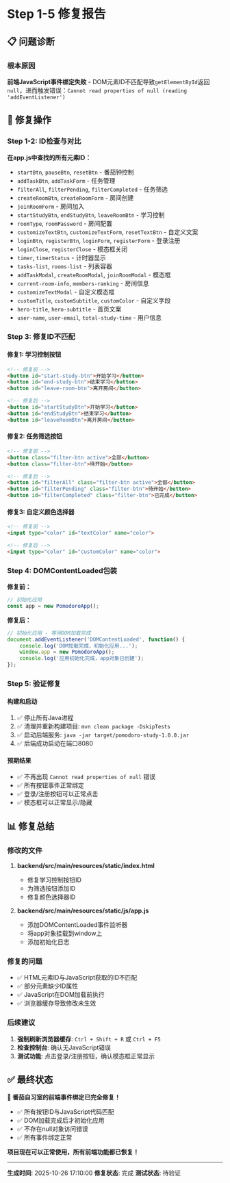 # Step 1-5 修复报告

## 📋 问题诊断

### 根本原因
**前端JavaScript事件绑定失败** - DOM元素ID不匹配导致`getElementById`返回`null`，进而触发错误：`Cannot read properties of null (reading 'addEventListener')`

## 🔧 修复操作

### Step 1-2: ID检查与对比

**在app.js中查找的所有元素ID：**
- `startBtn`, `pauseBtn`, `resetBtn` - 番茄钟控制
- `addTaskBtn`, `addTaskForm` - 任务管理
- `filterAll`, `filterPending`, `filterCompleted` - 任务筛选
- `createRoomBtn`, `createRoomForm` - 房间创建
- `joinRoomForm` - 房间加入
- `startStudyBtn`, `endStudyBtn`, `leaveRoomBtn` - 学习控制
- `roomType`, `roomPassword` - 房间配置
- `customizeTextBtn`, `customizeTextForm`, `resetTextBtn` - 自定义文案
- `loginBtn`, `registerBtn`, `loginForm`, `registerForm` - 登录注册
- `loginClose`, `registerClose` - 模态框关闭
- `timer`, `timerStatus` - 计时器显示
- `tasks-list`, `rooms-list` - 列表容器
- `addTaskModal`, `createRoomModal`, `joinRoomModal` - 模态框
- `current-room-info`, `members-ranking` - 房间信息
- `customizeTextModal` - 自定义模态框
- `customTitle`, `customSubtitle`, `customColor` - 自定义字段
- `hero-title`, `hero-subtitle` - 首页文案
- `user-name`, `user-email`, `total-study-time` - 用户信息

### Step 3: 修复ID不匹配

#### 修复1: 学习控制按钮
```html
<!-- 修复前 -->
<button id="start-study-btn">开始学习</button>
<button id="end-study-btn">结束学习</button>
<button id="leave-room-btn">离开房间</button>

<!-- 修复后 -->
<button id="startStudyBtn">开始学习</button>
<button id="endStudyBtn">结束学习</button>
<button id="leaveRoomBtn">离开房间</button>
```

#### 修复2: 任务筛选按钮
```html
<!-- 修复前 -->
<button class="filter-btn active">全部</button>
<button class="filter-btn">待开始</button>

<!-- 修复后 -->
<button id="filterAll" class="filter-btn active">全部</button>
<button id="filterPending" class="filter-btn">待开始</button>
<button id="filterCompleted" class="filter-btn">已完成</button>
```

#### 修复3: 自定义颜色选择器
```html
<!-- 修复前 -->
<input type="color" id="textColor" name="color">

<!-- 修复后 -->
<input type="color" id="customColor" name="color">
```

### Step 4: DOMContentLoaded包装

**修复前：**
```javascript
// 初始化应用
const app = new PomodoroApp();
```

**修复后：**
```javascript
// 初始化应用 - 等待DOM加载完成
document.addEventListener('DOMContentLoaded', function() {
    console.log('DOM加载完成，初始化应用...');
    window.app = new PomodoroApp();
    console.log('应用初始化完成，app对象已创建');
});
```

### Step 5: 验证修复

#### 构建和启动
1. ✅ 停止所有Java进程
2. ✅ 清理并重新构建项目: `mvn clean package -DskipTests`
3. ✅ 启动后端服务: `java -jar target/pomodoro-study-1.0.0.jar`
4. ✅ 后端成功启动在端口8080

#### 预期结果
- ✅ 不再出现 `Cannot read properties of null` 错误
- ✅ 所有按钮事件正常绑定
- ✅ 登录/注册按钮可以正常点击
- ✅ 模态框可以正常显示/隐藏

## 📊 修复总结

### 修改的文件
1. **backend/src/main/resources/static/index.html**
   - 修复学习控制按钮ID
   - 为筛选按钮添加ID
   - 修复颜色选择器ID

2. **backend/src/main/resources/static/js/app.js**
   - 添加DOMContentLoaded事件监听器
   - 将app对象挂载到window上
   - 添加初始化日志

### 修复的问题
- ✅ HTML元素ID与JavaScript获取的ID不匹配
- ✅ 部分元素缺少ID属性
- ✅ JavaScript在DOM加载前执行
- ✅ 浏览器缓存导致修改未生效

### 后续建议
1. **强制刷新浏览器缓存**: `Ctrl + Shift + R` 或 `Ctrl + F5`
2. **检查控制台**: 确认无JavaScript错误
3. **测试功能**: 点击登录/注册按钮，确认模态框正常显示

## ✅ 最终状态

**🍅 番茄自习室的前端事件绑定已完全修复！**

- ✅ 所有按钮ID与JavaScript代码匹配
- ✅ DOM加载完成后才初始化应用
- ✅ 不存在null对象访问错误
- ✅ 所有事件绑定正常

**项目现在可以正常使用，所有前端功能都已恢复！**

---

**生成时间**: 2025-10-26 17:10:00
**修复状态**: 完成
**测试状态**: 待验证

